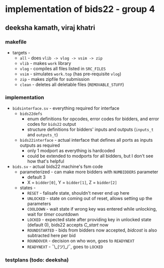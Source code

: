 # implementation of bids22 - group 4
## deeksha kamath, viraj khatri
### makefile
* targets -
  * `all` - does `vlib -> vlog -> vsim -> zip`
  * `vlib` - makes `work` library
  * `vlog` - compiles all files listed in `SRC_FILES`
  * `vsim` - simulates `work.top` (has pre-requisite `vlog`)
  * `zip` - makes zipfile for submission
  * `clean` - deletes all deletable files (`REMOVABLE_STUFF`)
### implementation
* `bidsinterface.sv` - everything required for interface
  * `bids22defs`
    * enum definitions for opcodes, error codes for bidders, and error codes for `bids22` output
    * structure definitions for bidders' inputs and outputs (`inputs_t` and `outputs_t`)
  * `bids22interface` - actual interface that defines all ports as inputs outputs as required
    * only 1 modport as everything is hardcoded
    * could be extended to modports for all bidders, but I don't see how that's helpful
* `bids.sv` - actual bids22 machine's fsm code
  * parameterized - can make more bidders with `NUMBIDDERS` parameter
    * default 3
    * X = `bidder[0]`, Y = `bidder[1]`, Z = `bidder[2]`
  * states -
    * `RESET` - falisafe state, shouldn't never end up here
    * `UNLOCKED` - state on coming out of reset, allows setting up the parameters
    * `COOLDOWN` - wait state if wrong key was entered while unlocking, wait for *timer* countdown
    * `LOCKED` - expected state after providing key in unlocked state (default 0), bids22 accepts *C_start* now
    * `ROUNDSTARTED` - bids from bidders now accepted, *bidcost* is also subtracted here per bid
    * `ROUNDOVER` - decision on who won, goes to `READYNEXT`
    * `READYNEXT` - ¯\\\_(ツ)_/¯, goes to `LOCKED`
### testplans (todo: deeksha)
